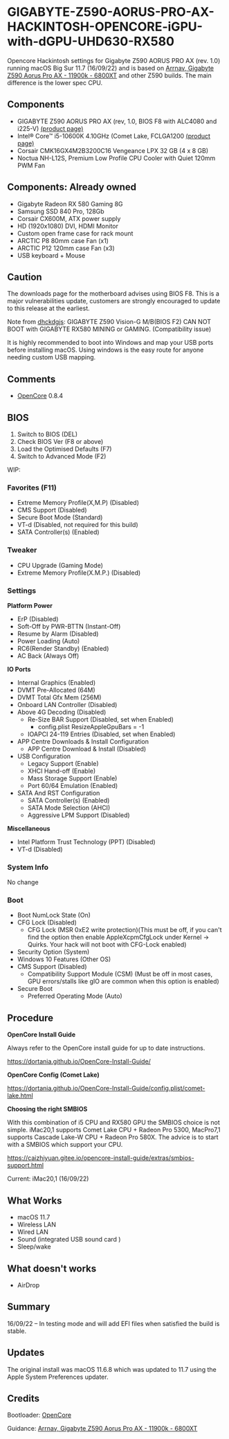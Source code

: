 # GIGABYTE-Z590-AORUS-PRO-AX-HACKINTOSH-OPENCORE-iGPU-with-dGPU-UHD630-RX580

Opencore Hackintosh settings for Gigabyte Z590 AORUS PRO AX (rev. 1.0) running macOS Big Sur 11.7 (16/09/22) and is based on  [Arrnav, Gigabyte Z590 Aorus Pro AX - 11900k - 6800XT](https://github.com/Arrnav/Gigabyte-Z590-Aorus-Pro-AX-11900k-6800XT-Opencore) and other Z590 builds. The main difference is the lower spec CPU.

## Components

- GIGABYTE Z590 AORUS PRO AX (rev, 1.0, BIOS F8 with ALC4080 and i225-V) [(product page)](https://www.gigabyte.com/uk/Motherboard/Z590-AORUS-PRO-AX-rev-10#kf)
- Intel® Core™ i5-10600K 4.10GHz (Comet Lake, FCLGA1200 [(product page)](https://www.intel.com/content/www/us/en/products/sku/199311/intel-core-i510600k-processor-12m-cache-up-to-4-80-ghz/specifications.html)
- Corsair CMK16GX4M2B3200C16 Vengeance LPX 32 GB (4 x 8 GB)
- Noctua NH-L12S, Premium Low Profile CPU Cooler with Quiet 120mm PWM Fan

## Components: Already owned

- Gigabyte Radeon RX 580 Gaming 8G
- Samsung SSD 840 Pro, 128Gb
- Corsair CX600M, ATX power supply
- HD (1920x1080) DVI, HDMI Monitor
- Custom open frame case for rack mount
- ARCTIC P8 80mm case Fan (x1)
- ARCTIC P12 120mm case Fan (x3)
- USB keyboard + Mouse

## Caution

The downloads page for the motherboard advises using BIOS F8. This is a major vulnerabilities update, customers are strongly encouraged to update to this release at the earliest.

Note from [dhckdgjs](https://github.com/dhckdgjs/GIGABYTE-Z590-VISION-G-HACKINTOSH-OPENCORE-iGPU-with-dGPU-UHD630-RX580/blob/main/README.md): GIGABYTE Z590 Vision-G M/B(BIOS F2) CAN NOT BOOT with GIGABYTE RX580 MINING or GAMING. (Compatibility issue)

It is highly recommended to boot into Windows and map your USB ports before installing macOS. Using windows is the easy route  for anyone needing custom USB mapping.

## Comments

- [OpenCore](https://github.com/acidanthera/OpenCorePkg) 0.8.4

## BIOS
 
1. Switch to BIOS (DEL)
2. Check BIOS Ver (F8 or above)
3. Load the Optimised Defaults (F7)
4. Switch to Advanced Mode (F2)

WIP:

### Favorites (F11)

* Extreme Memory Profile(X,M.P) (Disabled)
* CMS Support (Disabled)
* Secure Boot Mode (Standard)
* VT-d (Disabled, not required for this build)
* SATA Controller(s) (Enabled)

### Tweaker

* CPU Upgrade (Gaming Mode)
* Extreme Memory Profile(X.M.P.) (Disabled)

### Settings

**Platform Power**

* ErP (Disabled)
* Soft-Off by PWR-BTTN (Instant-Off)
* Resume by Alarm (Disabled)
* Power Loading (Auto)
* RC6(Render Standby) (Enabled)
* AC Back (Always Off)

**IO Ports**

* Internal Graphics (Enabled)
* DVMT Pre-Allocated (64M)
* DVMT Total Gfx Mem (256M)
* Onboard LAN Controller (Disabled)
* Above 4G Decoding (Disabled)
	* Re-Size BAR Support (Disabled, set when Enabled)
		* config.plist ResizeAppleGpuBars = -1
	* IOAPCI 24-119 Entries (Disabled, set when Enabled)
* APP Centre Downloads & Install Configuration
	* APP Centre Download & Install (Disabled)
* USB Configuration
	* Legacy Support (Enable)
	* XHCI Hand-off (Enable)
	* Mass Storage Support (Enable)
	* Port 60/64 Emulation (Enabled)
* SATA And RST Configuration
	* SATA Controller(s) (Enabled)
	* SATA Mode Selection (AHCI)
	* Aggressive LPM Support (Disabled)

**Miscellaneous**

* Intel Platform Trust Technology (PPT) (Disabled)
* VT-d (Disabled)

### System Info

No change

### Boot

* Boot NumLock State (On)
* CFG Lock (Disabled)
	* CFG Lock (MSR 0xE2 write protection)(This must be off, if you can't find the option then enable AppleXcpmCfgLock under Kernel -> Quirks. Your hack will not boot with CFG-Lock enabled)
* Security Option (System)
* Windows 10 Features (Other OS)
* CMS Support (Disabled)
	* Compatibility Support Module (CSM) (Must be off in most cases, GPU errors/stalls like gIO are common when this option is enabled)
* Secure Boot
	* Preferred Operating Mode (Auto)

## Procedure

**OpenCore Install Guide**

Always refer to the OpenCore install guide for up to date instructions.

https://dortania.github.io/OpenCore-Install-Guide/

**OpenCore Config (Comet Lake)**

https://dortania.github.io/OpenCore-Install-Guide/config.plist/comet-lake.html

**Choosing the right SMBIOS**

With this combination of i5 CPU and RX580 GPU the SMBIOS choice is not simple. iMac20,1 supports Comet Lake CPU + Radeon Pro 5300, MacPro7,1 supports Cascade Lake-W CPU + Radeon Pro 580X. The advice is to start with a SMBIOS which support your CPU.

https://caizhiyuan.gitee.io/opencore-install-guide/extras/smbios-support.html

Current: iMac20,1 (16/09/22)

## What Works

* macOS 11.7
* Wireless LAN
* Wired LAN
* Sound (integrated USB sound card )
* Sleep/wake

## What doesn't works

* AirDrop

## Summary

16/09/22 – In testing mode and will add EFI files when satisfied the build is stable.

## Updates

The original install was macOS 11.6.8 which was updated to 11.7 using the Apple System Preferences updater.

## Credits

Bootloader: [OpenCore](https://github.com/acidanthera/OpenCorePkg)

Guidance: [Arrnav, Gigabyte Z590 Aorus Pro AX - 11900k - 6800XT](https://github.com/Arrnav/Gigabyte-Z590-Aorus-Pro-AX-11900k-6800XT-Opencore)